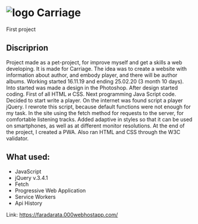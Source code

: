 <?xml version="1.0" encoding="UTF-8"?>
<h1><img src="https://carriage.loopitsone.xyz/img/icons/favicon.png" alt="logo"> Carriage</h1>
<p>First project</p>

<h2>Discriprion</h2>
<p>Project made as a pet-project, for improve myself and get a skills a web developing. It is made for Carriage. The idea was to create a website with information about author, and embody player, and there will be author albums. Working started 16.11.19 and ending 25.02.20 (3 month 10 days). Into started was made a design in the Photoshop. After design started coding. First of all HTML и CSS. Next programming Java Script code. Decided to start write a player. On the internet was found script a player jQuery. I rewrote this script, because default functions were not enough for my task. In the site using the fetch method for requests to the server, for comfortable listening tracks. Added adaptive in styles so that it can be used on smartphones, as well as at different monitor resolutions. At the end of the project, I created a PWA. Also ran HTML and CSS through the W3C validator.</p>

<h2>What used:</h2>
<ul>
  <li>JavaScript</li>
  <li>jQuery v.3.4.1</li>
  <li>Fetch</li>
  <li>Progressive Web Application</li>
  <li>Service Workers</li>
  <li>Api History</li>
</ul>

Link: https://faradarata.000webhostapp.com/
